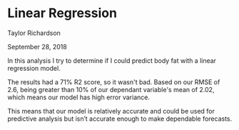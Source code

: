 # Linear Regression

Taylor Richardson

September 28, 2018

In this analysis I try to determine if I could predict body fat with a linear regression model.

The results had a 71% R2 score, so it wasn't bad. Based on our RMSE of 2.6, being greater than 10% of our dependant variable's mean of 2.02, which means our model has high error variance. 

This means that our model is relatively accurate and could be used for predictive analysis but isn’t accurate enough to make dependable forecasts. 
